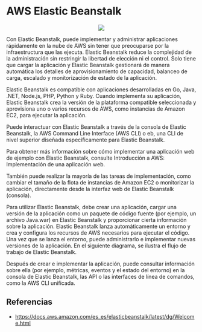# AWS Elastic Beanstalk

<p align="center">
  <img src="https://github.com/dimasx010/knowledge/assets/105082657/fa28a398-7f4b-4989-a5bf-b1fa111b415e">
</p>

Con Elastic Beanstalk, puede implementar y administrar aplicaciones rápidamente en la nube de AWS sin tener que preocuparse por la infraestructura que las ejecuta. Elastic Beanstalk reduce la complejidad de la administración sin restringir la libertad de elección ni el control. Solo tiene que cargar la aplicación y Elastic Beanstalk gestionará de manera automática los detalles de aprovisionamiento de capacidad, balanceo de carga, escalado y monitorización de estado de la aplicación.

Elastic Beanstalk es compatible con aplicaciones desarrolladas en Go, Java, .NET, Node.js, PHP, Python y Ruby. Cuando implementa su aplicación, Elastic Beanstalk crea la versión de la plataforma compatible seleccionada y aprovisiona uno o varios recursos de AWS, como instancias de Amazon EC2, para ejecutar la aplicación.

Puede interactuar con Elastic Beanstalk a través de la consola de Elastic Beanstalk, la AWS Command Line Interface (AWS CLI) o eb, una CLI de nivel superior diseñada específicamente para Elastic Beanstalk.

Para obtener más información sobre cómo implementar una aplicación web de ejemplo con Elastic Beanstalk, consulte Introducción a AWS: Implementación de una aplicación web.

También puede realizar la mayoría de las tareas de implementación, como cambiar el tamaño de la flota de instancias de Amazon EC2 o monitorizar la aplicación, directamente desde la interfaz web de Elastic Beanstalk (consola).

Para utilizar Elastic Beanstalk, debe crear una aplicación, cargar una versión de la aplicación como un paquete de código fuente (por ejemplo, un archivo Java.war) en Elastic Beanstalk y proporcionar cierta información sobre la aplicación. Elastic Beanstalk lanza automáticamente un entorno y crea y configura los recursos de AWS necesarios para ejecutar el código. Una vez que se lanza el entorno, puede administrarlo e implementar nuevas versiones de la aplicación. En el siguiente diagrama, se ilustra el flujo de trabajo de Elastic Beanstalk.

Después de crear e implementar la aplicación, puede consultar información sobre ella (por ejemplo, métricas, eventos y el estado del entorno) en la consola de Elastic Beanstalk, las API o las interfaces de línea de comandos, como la AWS CLI unificada.

## Referencias
- https://docs.aws.amazon.com/es_es/elasticbeanstalk/latest/dg/Welcome.html



